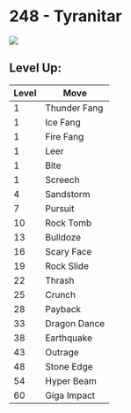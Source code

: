 # 248 - Tyranitar
![][248]

## Level Up:

Level | Move
---   | ---
  1   | Thunder Fang
  1   | Ice Fang
  1   | Fire Fang
  1   | Leer
  1   | Bite
  1   | Screech
  4   | Sandstorm
  7   | Pursuit
 10   | Rock Tomb
 13   | Bulldoze
 16   | Scary Face
 19   | Rock Slide
 22   | Thrash
 25   | Crunch
 28   | Payback
 33   | Dragon Dance
 38   | Earthquake
 43   | Outrage
 48   | Stone Edge
 54   | Hyper Beam
 60   | Giga Impact



[248]: /img/pokemon/248.png
